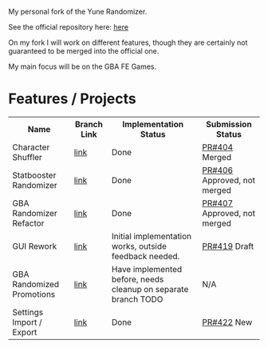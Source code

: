 My personal fork of the Yune Randomizer.

See the official repository here: <a href='https://github.com/lushen124/Universal-FE-Randomizer'> here </a>

On my fork I will work on different features, though they are certainly not guaranteed to be merged into the official one.

My main focus will be on the GBA FE Games.


<h1>Features / Projects</h1>
<table>
  <th>
      Name
  </th>
  <th>
      Branch Link
  </th>
  <th>
      Implementation Status
  </th> 
  <th>
      Submission Status
  </th>

  <tr>
    <td>Character Shuffler</td>
    <td><a href='https://github.com/Geeene/Universal-FE-Randomizer/tree/charShuffler'>link</a></td>
    <td>Done</td>
    <td><a href='https://github.com/lushen124/Universal-FE-Randomizer/pull/404'> PR#404</a> Merged</td>
  </tr>
  <tr>
    <td>Statbooster Randomizer</td>
    <td><a href='https://github.com/Geeene/Universal-FE-Randomizer/tree/RandomStatboosters'>link</a></td>
    <td>Done</td>
    <td><a href='https://github.com/lushen124/Universal-FE-Randomizer/pull/406'> PR#406</a> Approved, not merged</td>
  </tr>
  <tr>
    <td>GBA Randomizer Refactor</td>
    <td><a href='https://github.com/Geeene/Universal-FE-Randomizer/tree/GBA_Refactor'>link</a></td>
    <td>Done</td>
    <td><a href='https://github.com/lushen124/Universal-FE-Randomizer/pull/407'> PR#407</a> Approved, not merged</td>
  </tr>
  <tr>
    <td>GUI Rework</td>
    <td><a href='https://github.com/Geeene/Universal-FE-Randomizer/tree/GUI_Rework'>link</a></td>
    <td>Initial implementation works, outside feedback needed.</td>
    <td><a href='https://github.com/lushen124/Universal-FE-Randomizer/pull/419'> PR#419</a> Draft</td>
  </tr>
  <tr>
    <td>GBA Randomized Promotions</td>
    <td><a href='https://github.com/Geeene/Universal-FE-Randomizer/tree/gbaPromotionRandomizer'>link</a></td>
    <td>Have implemented before, needs cleanup on separate branch TODO</td>
    <td>N/A</td>
  </tr>
  <tr>
    <td>Settings Import / Export</td>
    <td><a href='https://github.com/Geeene/Universal-FE-Randomizer/tree/exportSettings'>link</a></td>
    <td>Done</td>
    <td><a href='https://github.com/lushen124/Universal-FE-Randomizer/pull/422'> PR#422</a> New</td>
  </tr>
</table>
